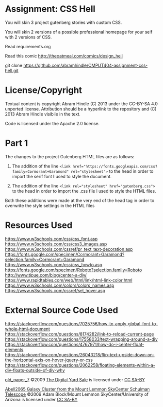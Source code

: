 Assignment: CSS Hell
====================

You will skin 3 project gutenberg stories with custom CSS.

You will skin 2 versions of a possible professional homepage for your
self with 2 versions of CSS.

Read requirements.org

Read this comic http://theoatmeal.com/comics/design_hell

git clone https://github.com/abramhindle/CMPUT404-assignment-css-hell.git

License/Copyright
=================

Textual content is copyright Abram Hindle (C) 2013 under the CC-BY-SA
4.0 unported license. Attribution should be a hyperlink to the
repository and (C) 2013 Abram Hindle visibile in the text.

Code is licensed under the Apache 2.0 license.


Part 1
=================
The changes to the project Gutenberg HTML files are as follows:

1) The addition of the line `<link href="https://fonts.googleapis.com/css?family=Cormorant+Garamond" rel="stylesheet">` to the head in order to import the serif font I used to style the document.

2) The addition of the line `<link rel="stylesheet" href="gutenberg.css">` to the head in order to import the .css file I used to style the HTML files.

Both these additions were made at the very end of the head tag in order to overwrite the style settings in the HTML files


Resources Used
=================
https://www.w3schools.com/css/css_font.asp <br>
https://www.w3schools.com/css/css3_images.asp <br>
https://www.w3schools.com/cssref/pr_text_text-decoration.asp <br>
https://fonts.google.com/specimen/Cormorant+Garamond?selection.family=Cormorant+Garamond <br>
https://www.w3schools.com/css/css_howto.asp <br>
https://fonts.google.com/specimen/Roboto?selection.family=Roboto <br>
http://www.tipue.com/blog/center-a-div/ <br>
https://www.rapidtables.com/web/html/link/html-link-color.html <br>
https://www.w3schools.com/colors/colors_names.asp <br>
https://www.w3schools.com/cssref/sel_hover.asp <br>

External Source Code Used
=================
https://stackoverflow.com/questions/7025756/how-to-apply-global-font-to-whole-html-document <br>
https://stackoverflow.com/questions/8174282/link-to-reload-current-page <br>
https://stackoverflow.com/questions/17558033/text-wrapping-around-a-div <br>
https://stackoverflow.com/questions/4767971/how-do-i-center-float-elements <br>
https://stackoverflow.com/questions/26043218/flip-text-upside-down-on-the-horizontal-axis-on-hover-jquery-or-css <br>
https://stackoverflow.com/questions/2062258/floating-elements-within-a-div-floats-outside-of-div-why <br>


<a href="https://upload.wikimedia.org/wikipedia/commons/c/cf/Old_paper7.jpg">old_paper_7</a> ©2009 <a href="http://www.thedigitalyardsale.com/freebies/freebie-6-old-paper-textures/">The Digital Yard Sale</a> is licensed under <a href="https://creativecommons.org/licenses/by-sa/3.0/">CC SA-BY</a>
<br>

<a href="https://upload.wikimedia.org/wikipedia/commons/b/b2/Abell2065_Galaxy_Cluster_from_the_Mount_Lemmon_SkyCenter_Schulman_Telescope_courtesy_Adam_Block.jpg">Abell2065 Galaxy Cluster from the Mount Lemmon SkyCenter Schulman Telescope</a> ©2009 Adam Block/Mount Lemmon SkyCenter/University of Arizona is licensed under <a href="https://creativecommons.org/licenses/by-sa/3.0/">CC SA-BY</a>

